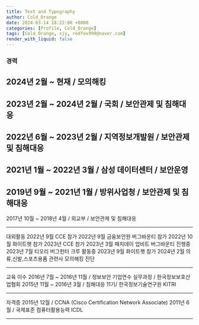 ```yaml
---
title: Text and Typography
author: Cold_Orange
date: 2024-03-14 18:22:00 +0800
categories: [Profile, Cold_Orange]
tags: [Cold_Orange, sjy, redfox999@naver.com]
render_with_liquid: false
---
```


### 경력
2024년 2월 ~ 현재 / 모의해킹
---
2023년 2월 ~ 2024년 2월 / 국회 / 보안관제 및 침해대응
---
2022년 6월 ~ 2023년 2월 / 지역정보개발원 / 보안관제 및 침해대응
---
2021년 1월 ~ 2022년 3월 / 삼성 데이터센터 / 보안운영
---
2019년 9월 ~ 2021년 1월 / 방위사업청 / 보안관제 및 침해대응
---
2017년 10월 ~ 2018년 4월 / 외교부 / 보안관제 및 침해대응

---

대외활동
2022년 9월 CCE 참가
2022년 9월 금융보안원 버그바운티 참가
2022년 10월 화이트햇 참가
2023년 CCE 참가
2023년 3월 패치데이 업비트 버그바운티 진행중
2023년 7월 티오리 버그헌터 크루 활동중
2023년 9월 화이트햇 참가
2024년 2월 의류,신발,스포츠용품 관련사 모의해킹 진단

---

교육 이수
2016년 7월 ~ 2016년 11월 / 정보보안 기업연수 실무과정 / 한국정보보호산업협회
2015년 11월 ~ 2016년 3월 / 침해대응 11기/ 한국정보기술연구원 KITRI

---

자격증
2015년 12월 / CCNA (Cisco Certification Network Associate)
2011년 6월 / 국제표준 컴퓨터활용능력 ICDL

---
